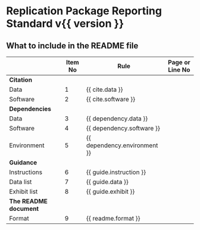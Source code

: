 # Replication Package Reporting Standard v{{ version }}
## What to include in the README file

| | Item No | Rule | Page or Line No |
|---|---|---|---|
| **Citation** |
| Data| 1 | {{ cite.data }} | |
| Software | 2 | {{ cite.software }} | |
| **Dependencies** |
| Data | 3 |{{ dependency.data }} | |
| Software | 4 | {{ dependency.software }} | |
| Environment | 5 | {{ dependency.environment }} | |
| **Guidance** |
| Instructions | 6 | {{ guide.instruction }} | |
| Data list | 7 | {{ guide.data }} | |
| Exhibit list | 8 | {{ guide.exhibit }} | |
| **The README document** |
| Format | 9 | {{ readme.format }} | |


